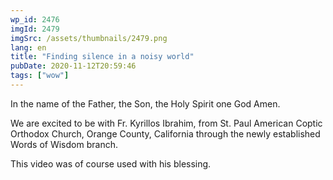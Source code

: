 ```yaml
---
wp_id: 2476
imgId: 2479
imgSrc: /assets/thumbnails/2479.png
lang: en
title: "Finding silence in a noisy world"
pubDate: 2020-11-12T20:59:46
tags: ["wow"]
---
```


<!-- page: 6 -->

<p>In the name of the Father, the Son, the Holy Spirit one God Amen.</p>
<p>We are excited to be with Fr. Kyrillos Ibrahim, from St. Paul American Coptic Orthodox Church, Orange County, California through the newly established Words of Wisdom branch.</p>
<p>This video was of course used with his blessing.</p>
<p>&nbsp;</p>
